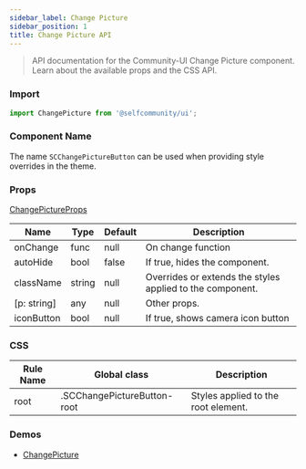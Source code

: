 ```yaml
---
sidebar_label: Change Picture 
sidebar_position: 1
title: Change Picture API
---
```


> API documentation for the Community-UI Change Picture component. Learn about the available props and the CSS API.

### Import 

```jsx
import ChangePicture from '@selfcommunity/ui';
```

### Component Name

The name `SCChangePictureButton` can be used when providing style overrides in the theme.


### Props

[ChangePictureProps](../Interfaces/ChangePictureProps)

|Name|Type|Default|Description|
|---|---|---|---|
|onChange|func|null|On change function|
|autoHide|bool|false|If true, hides the component.|
|className|string|null|Overrides or extends the styles applied to the component.|
|[p: string]|any|null|Other props.|
|iconButton|bool|null|If true, shows camera icon button|


### CSS

|Rule Name|Global class|Description|
|---|---|---|
|root|.SCChangePictureButton-root|Styles applied to the root element.|

### Demos

- [ChangePicture](../Components/changepicture)